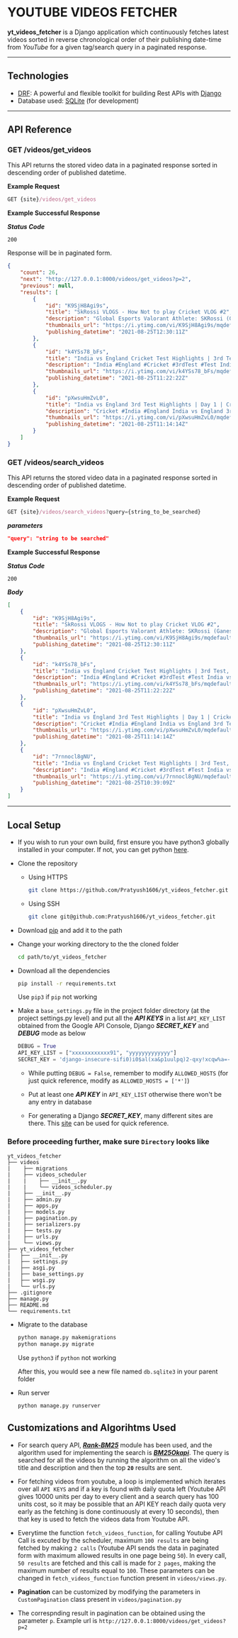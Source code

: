 # YOUTUBE VIDEOS FETCHER

**yt_videos_fetcher** is a Django application which continuously fetches latest videos sorted in reverse chronological order of their publishing date-time from *YouTube* for a given tag/search query in a paginated response.

---

## **Technologies**

* [DRF](www.django-rest-framework.org/): A powerful and flexible toolkit for building Rest APIs with [Django](https://www.djangoproject.com/)
* Database used: [SQLite](https://www.sqlite.org/index.html) (for development)

---

## **API Reference**

### **GET** /videos/get_videos

This API returns the stored video data in a paginated response sorted in descending order of published datetime.

**Example Request**

```js
GET {site}/videos/get_videos
```

**Example Successful Response**

***Status Code***

`200`

Response will be in paginated form.

```json
{
    "count": 26,
    "next": "http://127.0.0.1:8000/videos/get_videos?p=2",
    "previous": null,
    "results": [
        {
            "id": "K9SjH8Agi9s",
            "title": "SkRossi VLOGS - How Not to play Cricket VLOG #2",
            "description": "Global Esports Valorant Athlete: SKRossi (Ganesh) On this channel, I play Valorant live and sometimes other games as well. I am a part of the Indian Esports ...",
            "thumbnails_url": "https://i.ytimg.com/vi/K9SjH8Agi9s/mqdefault.jpg",
            "publishing_datetime": "2021-08-25T12:30:11Z"
        },
        {
            "id": "k4YSs78_bFs",
            "title": "India vs England Cricket Test Highlights | 3rd Test, Day 1 | Cricket Highlights 08/25/2021 P2",
            "description": "India #England #Cricket #3rdTest #Test India vs England Cricket Test Full-Match Highlights | 3rd Test, Day 1 | Cricket Highlights 08/25/2021 England vs India ...",
            "thumbnails_url": "https://i.ytimg.com/vi/k4YSs78_bFs/mqdefault.jpg",
            "publishing_datetime": "2021-08-25T11:22:22Z"
        },
        {
            "id": "pXwsuHmZvL0",
            "title": "India vs England 3rd Test Highlights | Day 1 | Cricket Highlights | IND vs ENG 08/25/2021 P2",
            "description": "Cricket #India #England India vs England 3rd Test Highlights | Day 1 | Cricket Highlights | IND vs ENG 08/25/2021 England vs India 3rd Test Highlights | Day 1 ...",
            "thumbnails_url": "https://i.ytimg.com/vi/pXwsuHmZvL0/mqdefault.jpg",
            "publishing_datetime": "2021-08-25T11:14:14Z"
        }
    ]
}
```

### **GET** /videos/search_videos

This API returns the stored video data in a paginated response sorted in descending order of published datetime.

**Example Request**

```js
GET {site}/videos/search_videos?query={string_to_be_searched}
```

***parameters***

```json
"query": "string to be searched"
```

**Example Successful Response**

***Status Code***

`200`

***Body***

```json
[
    {
        "id": "K9SjH8Agi9s",
        "title": "SkRossi VLOGS - How Not to play Cricket VLOG #2",
        "description": "Global Esports Valorant Athlete: SKRossi (Ganesh) On this channel, I play Valorant live and sometimes other games as well. I am a part of the Indian Esports ...",
        "thumbnails_url": "https://i.ytimg.com/vi/K9SjH8Agi9s/mqdefault.jpg",
        "publishing_datetime": "2021-08-25T12:30:11Z"
    },
    {
        "id": "k4YSs78_bFs",
        "title": "India vs England Cricket Test Highlights | 3rd Test, Day 1 | Cricket Highlights 08/25/2021 P2",
        "description": "India #England #Cricket #3rdTest #Test India vs England Cricket Test Full-Match Highlights | 3rd Test, Day 1 | Cricket Highlights 08/25/2021 England vs India ...",
        "thumbnails_url": "https://i.ytimg.com/vi/k4YSs78_bFs/mqdefault.jpg",
        "publishing_datetime": "2021-08-25T11:22:22Z"
    },
    {
        "id": "pXwsuHmZvL0",
        "title": "India vs England 3rd Test Highlights | Day 1 | Cricket Highlights | IND vs ENG 08/25/2021 P2",
        "description": "Cricket #India #England India vs England 3rd Test Highlights | Day 1 | Cricket Highlights | IND vs ENG 08/25/2021 England vs India 3rd Test Highlights | Day 1 ...",
        "thumbnails_url": "https://i.ytimg.com/vi/pXwsuHmZvL0/mqdefault.jpg",
        "publishing_datetime": "2021-08-25T11:14:14Z"
    },
    {
        "id": "7rnnocl8gNU",
        "title": "India vs England Cricket Test Highlights | 3rd Test, Day 1 | Cricket Highlights 08/25/2021",
        "description": "India #England #Cricket #3rdTest #Test India vs England Cricket Test Full-Match Highlights | 3rd Test, Day 1 | Cricket Highlights 08/25/2021 England vs India ...",
        "thumbnails_url": "https://i.ytimg.com/vi/7rnnocl8gNU/mqdefault.jpg",
        "publishing_datetime": "2021-08-25T10:39:09Z"
    }
]
```

---

## **Local Setup**

* If you wish to run your own build, first ensure you have python3 globally installed in your computer. If not, you can get python [here](https://www.python.org/downloads/).

* Clone the repository

  * Using HTTPS

    ```sh
    git clone https://github.com/Pratyush1606/yt_videos_fetcher.git
    ```
  
  * Using SSH

    ```sh
    git clone git@github.com:Pratyush1606/yt_videos_fetcher.git
    ```

* Download [pip](https://pip.pypa.io/en/stable/installing/) and add it to the path

* Change your working directory to the the cloned folder

    ```bash
    cd path/to/yt_videos_fetcher
    ```

* Download all the dependencies

    ```bash
    pip install -r requirements.txt
    ```

    Use `pip3` if `pip` not working

* Make a ``base_settings.py`` file in the project folder directory (at the project settings.py level) and put all the ***API KEYS*** in a list `API_KEY_LIST` obtained from the Google API Console, Django ***SECRET_KEY*** and ***DEBUG*** mode as below

    ```python
    DEBUG = True
    API_KEY_LIST = ["xxxxxxxxxxxx91", "yyyyyyyyyyyyy"]
    SECRET_KEY = 'django-insecure-sifi0)i0$al(xa&p1uulpq)2-qxy!xcqw%a=-x$+*h**#6rrq'
    ```

  * While putting `DEBUG = False`, remember to modify `ALLOWED_HOSTS` (for just quick reference, modify as `ALLOWED_HOSTS = ['*']`)

  * Put at least one ***API KEY*** in `API_KEY_LIST` otherwise there won't be any entry in database

  * For generating a Django ***SECRET_KEY***, many different sites are there. This [site](https://miniwebtool.com/django-secret-key-generator/) can be used for quick reference.

### Before proceeding further, make sure ```Directory``` looks like

```
yt_videos_fetcher
├── videos
|    ├── migrations
|    ├── videos_scheduler
|    |    ├── __init__.py
|    |    └── videos_scheduler.py
|    ├── __init__.py
|    ├── admin.py
|    ├── apps.py
|    ├── models.py
|    ├── pagination.py
|    ├── serializers.py
|    ├── tests.py
|    ├── urls.py
|    └── views.py
├── yt_videos_fetcher
|   ├── __init__.py
|   ├── settings.py
|   ├── asgi.py
|   ├── base_settings.py
|   ├── wsgi.py
|   └── urls.py
├── .gitignore
├── manage.py
├── README.md
└── requirements.txt
```

* Migrate to the database

    ```bash
    python manage.py makemigrations
    python manage.py migrate
    ```

    Use `python3` if `python` not working

    After this, you would see a new file named `db.sqlite3` in your parent folder

* Run server

    ```sh
    python manage.py runserver
    ```

## **Customizations and Algorihtms Used**

* For search query API, [***Rank-BM25***](https://pypi.org/project/rank-bm25/) module has been used, and the algorithm used for implementing the search is [***BM25Okapi***](https://en.wikipedia.org/wiki/Okapi_BM25). The query is searched for all the videos by running the algorithm on all the video's title and description and then the top **`20`** results are sent.

* For fetching videos from youtube, a loop is implemented which iterates over all `API KEYS` and if a key is found with daily quota left (Youtube API gives 10000 units per day to every client and a search query has 100 units cost, so it may be possible that an API KEY reach daily quota very early as the fetching is done continuously at every 10 seconds), then that key is used to fetch the videos data from Youtube API.

* Everytime the function `fetch_videos_function`, for calling Youtube API Call is excuted by the scheduler, maximum `100 results` are being fetched by making `2 calls` (Youtube API sends the data in paginated form with maximum allowed results in one page being `50`). In every call, `50 results` are fetched and this call is made for `2 pages`, making the maximum number of results equal to `100`. These parameters can be changed in `fetch_videos_function` function present in `videos/views.py`.

* **Pagination** can be customized by modifying the parameters in `CustomPagination` class present in `videos/pagination.py`

* The correspnding result in pagination can be obtained using the parameter `p`.
Example url is `http://127.0.0.1:8000/videos/get_videos?p=2`
